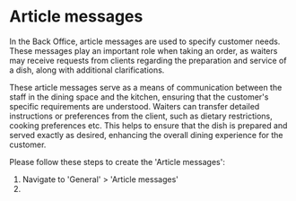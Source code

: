# Article messages

In the Back Office, article messages are used to specify customer needs. These messages play an important role when taking an order, as waiters may receive requests from clients regarding the preparation and service of a dish, along with additional clarifications.

These article messages serve as a means of communication between the staff in the dining space and the kitchen, ensuring that the customer's specific requirements are understood. Waiters can transfer detailed instructions or preferences from the client, such as dietary restrictions, cooking preferences etc. This helps to ensure that the dish is prepared and served exactly as desired, enhancing the overall dining experience for the customer.

Please follow these steps to create the 'Article messages':

1. Navigate to 'General' > 'Article messages'
2.
